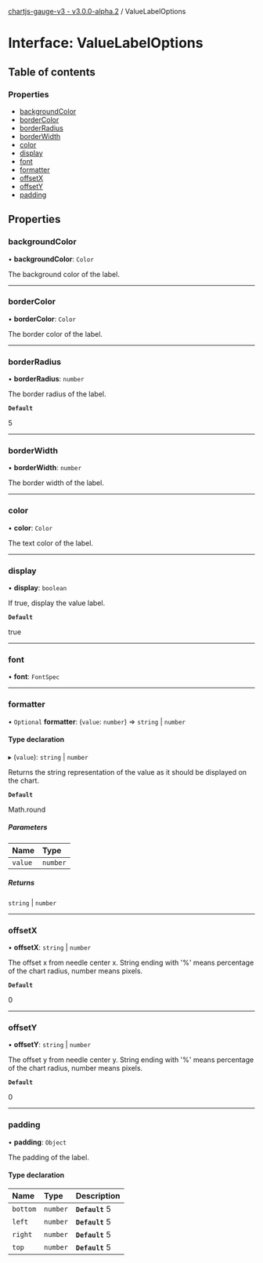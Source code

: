 [chartjs-gauge-v3 - v3.0.0-alpha.2](../README.md) / ValueLabelOptions

# Interface: ValueLabelOptions

## Table of contents

### Properties

- [backgroundColor](ValueLabelOptions.md#backgroundcolor)
- [borderColor](ValueLabelOptions.md#bordercolor)
- [borderRadius](ValueLabelOptions.md#borderradius)
- [borderWidth](ValueLabelOptions.md#borderwidth)
- [color](ValueLabelOptions.md#color)
- [display](ValueLabelOptions.md#display)
- [font](ValueLabelOptions.md#font)
- [formatter](ValueLabelOptions.md#formatter)
- [offsetX](ValueLabelOptions.md#offsetx)
- [offsetY](ValueLabelOptions.md#offsety)
- [padding](ValueLabelOptions.md#padding)

## Properties

### backgroundColor

• **backgroundColor**: `Color`

The background color of the label.

___

### borderColor

• **borderColor**: `Color`

The border color of the label.

___

### borderRadius

• **borderRadius**: `number`

The border radius of the label.

**`Default`**

5

___

### borderWidth

• **borderWidth**: `number`

The border width of the label.

___

### color

• **color**: `Color`

The text color of the label.

___

### display

• **display**: `boolean`

If true, display the value label.

**`Default`**

true

___

### font

• **font**: `FontSpec`

___

### formatter

• `Optional` **formatter**: (`value`: `number`) => `string` \| `number`

#### Type declaration

▸ (`value`): `string` \| `number`

Returns the string representation of the value as it should be displayed on the chart.

**`Default`**

Math.round

##### Parameters

| Name | Type |
| :------ | :------ |
| `value` | `number` |

##### Returns

`string` \| `number`

___

### offsetX

• **offsetX**: `string` \| `number`

The offset x from needle center x.
String ending with '%' means percentage of the chart radius, number means pixels.

**`Default`**

0

___

### offsetY

• **offsetY**: `string` \| `number`

The offset y from needle center y.
String ending with '%' means percentage of the chart radius, number means pixels.

**`Default`**

0

___

### padding

• **padding**: `Object`

The padding of the label.

#### Type declaration

| Name | Type | Description |
| :------ | :------ | :------ |
| `bottom` | `number` | **`Default`**  5 |
| `left` | `number` | **`Default`**  5 |
| `right` | `number` | **`Default`**  5 |
| `top` | `number` | **`Default`**  5 |
